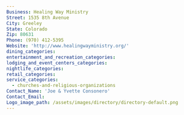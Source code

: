 ```yaml
---
Business: Healing Way Ministry
Street: 1535 8th Avenue
City: Greeley
State: Colorado
Zip: 80631
Phone: (970) 412-5395
Website: 'http://www.healingwayministry.org/'
dining_categories:
entertainment_and_recreation_categories:
lodging_and_event_centers_categories:
nightlife_categories:
retail_categories:
service_categories:
  - churches-and-religious-organizations
Contact_Name: 'Joe & Yvette Consonero'
Contact_Email:
Logo_image_path: /assets/images/directory/directory-default.png
---
```



